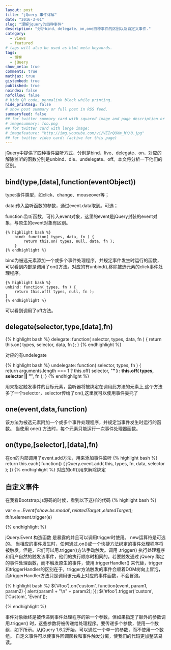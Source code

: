 ```yaml
---
layout: post
title: "jQuery 事件详解"
date: "2016-3-01"
slug: "理解jquery的四种事件"
description: "分析bind、delegate、on,one四种事件的区别以及自定义事件."
category:
  - views
  - featured
# tags will also be used as html meta keywords.
tags:
  - 博客
  - jQuery
show_meta: true
comments: true
mathjax: true
gistembed: true
published: true
noindex: false
nofollow: false
# hide QR code, permalink block while printing.
hide_printmsg: false
# show post summary or full post in RSS feed.
summaryfeed: false
## for twitter summary card with squared image and page description or page excerpt:
# imagesummary: foo.png
## for twitter card with large image:
# imagefeature: "http://img.youtube.com/vi/VEIrQUXm_hY/0.jpg"
## for twitter video card: (active for this page)
---
```


jQuery中提供了四种事件监听方式，分别是bind、live、delegate、on，对应的解除监听的函数分别是unbind、die、undelegate、off。本文将分析一下他们的区别。

<!--more-->

## bind(type,[data],function(eventObject))
type:事件类型，如click、change、mouseover等；

data:传入监听函数的参数，通过event.data取到。可选；

function:监听函数，可传入event对象，这里的event是jQuery封装的event对象，与原生的event对象有区别。


    {% highlight bash %}
        bind: function( types, data, fn ) {
    		return this.on( types, null, data, fn );
    	}
    {% endhighlight %}


bind为被选元素添加一个或多个事件处理程序，并规定事件发生时运行的函数，可以看到内部是调用了on()方法。对应的有unbind(),移除被选元素的click事件处理程序。

    {% highlight bash %}
    unbind: function( types, fn ) {
		return this.off( types, null, fn );
	}
    {% endhighlight %}


可以看到调用了off方法。


## delegate(selector,type,[data],fn)

{% highlight bash %}
    delegate: function( selector, types, data, fn ) {
    		return this.on( types, selector, data, fn );
    	}
{% endhighlight %}

对应的有undelegate

{% highlight bash %}
    undelegate: function( selector, types, fn ) {		
		return arguments.length === 1 ?
			this.off( selector, "**" ) :
			this.off( types, selector || "**", fn );
	}
{% endhighlight %}

用来指定触发事件的目标元素，监听器将被绑定在调用此方法的元素上,这个方法多了一个selector，selector传给了on(),这里就可以使用事件委托了

## one(event,data,function)

该方法为被选元素附加一个或多个事件处理程序，并规定当事件发生时运行的函数。
当使用 one() 方法时，每个元素只能运行一次事件处理器函数。

## on(type,[selector],[data],fn)

在on的内部调用了event.add方法，用来添加事件监听
{% highlight bash %}
return this.each( function() {
            jQuery.event.add( this, types, fn, data, selector );
        })
{% endhighlight %}
对应的off()用来解除绑定

## 自定义事件
在我看Bootstrap.js源码的时候，看到以下这样的代码
{% highlight bash %}

var e  = $.Event('show.bs.modal', { relatedTarget: _relatedTarget });
this.$element.trigger(e)

{% endhighlight %}



jQuery.Event 构造函数 是暴露的并且可以调用trigger时使用。 new运算符是可选的。
当相应的事件发生时，任何通过.on()或一个快捷方法绑定的事件处理程序将被触发。但是，它们可以用.trigger()方法手动触发。调用 .trigger() 执行处理程序和用户自然的触发该事件，他们的执行顺序时相同的。若要触发通过 jQuery 绑定的事件处理函数，而不触发原生的事件，使用.triggerHandler() 来代替，trigger和triggerHandler的区别在于，trigger方法触发的事件会顺着DOM树向上冒泡，而triggerHandler方法只是调用该元素上对应的事件函数，不会冒泡。

{% highlight bash %}
$('#foo').on('custom', function(event, param1, param2) {
  alert(param1 + "\n" + param2);
});
$('#foo').trigger('custom', ['Custom', 'Event']);

{% endhighlight %}


事件对象始终是被传递到事件处理程序的第一个参数，但如果指定了额外的参数调用.trigger() 时，这些参数将被传递给处理程序。要传递多个参数，使用一个数组，如下所示。从jQuery 1.6.2开始，可以通过一个单一的参数，而不使用一个数组。
自定义事件可以使事件回调函数和事件触发分离，使我们的代码更加整洁易读。
